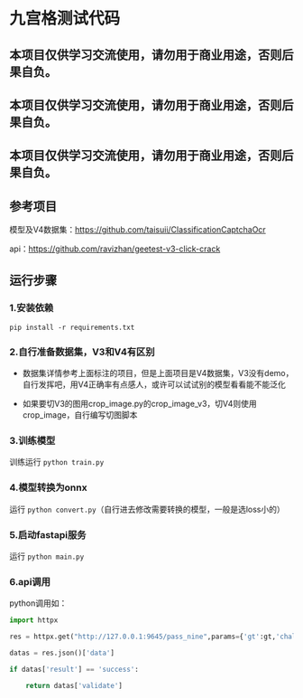# 九宫格测试代码

## **本项目仅供学习交流使用，请勿用于商业用途，否则后果自负。**

## **本项目仅供学习交流使用，请勿用于商业用途，否则后果自负。**

## **本项目仅供学习交流使用，请勿用于商业用途，否则后果自负。**

## 参考项目

模型及V4数据集：https://github.com/taisuii/ClassificationCaptchaOcr

api：https://github.com/ravizhan/geetest-v3-click-crack

## 运行步骤

### 1.安装依赖

```
pip install -r requirements.txt
```

### 2.自行准备数据集，V3和V4有区别

- 数据集详情参考上面标注的项目，但是上面项目是V4数据集，V3没有demo，自行发挥吧，用V4正确率有点感人，或许可以试试别的模型看看能不能泛化

- 如果要切V3的图用crop_image.py的crop_image_v3，切V4则使用crop_image，自行编写切图脚本


### 3.训练模型

训练运行 `python train.py`

### 4.模型转换为onnx

运行 `python convert.py`（自行进去修改需要转换的模型，一般是选loss小的）

### 5.启动fastapi服务

运行 `python main.py`

### 6.api调用

python调用如：

```python
import httpx

res = httpx.get("http://127.0.0.1:9645/pass_nine",params={'gt':gt,'challenge':challenge},timeout=10)

datas = res.json()['data']

if datas['result'] == 'success':

	return datas['validate']
```







